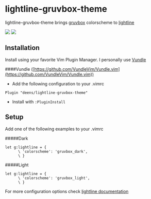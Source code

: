 lightline-gruvbox-theme
==================

lightline-gruvbox-theme brings [gruvbox](https://github.com/morhetz/gruvbox) colorscheme to [lightline](https://github.com/itchyny/lightline.vim)

![](https://cloud.githubusercontent.com/assets/1757052/9291505/2cd41e9c-4379-11e5-868f-b11cf37faef6.png)
![](https://cloud.githubusercontent.com/assets/1757052/9291500/e8c486ce-4378-11e5-9c46-e640bab3638c.png)

Installation
--------------
Install using your favorite Vim Plugin Manager. I personally use [Vundle](https://github.com/VundleVim/Vundle.vim)

####Vundle ([https://github.com/VundleVim/Vundle.vim](https://github.com/VundleVim/Vundle.vim))

- Add the following configuration to your .vimrc

```vim
Plugin "deens/lightline-gruvbox-theme"
```
-  Install with `:PluginInstall`

Setup
-------
Add one of the following examples to your .vimrc

#####Dark
```vim
let g:lightline = {
      \ 'colorscheme': 'gruvbox_dark',
      \ }
```

#####Light
```vim
let g:lightline = {
      \ 'colorscheme': 'gruvbox_light',
      \ }
```

For more configuration options check [lightline documentation](https://github.com/itchyny/lightline.vim#configuration-tutorial)




